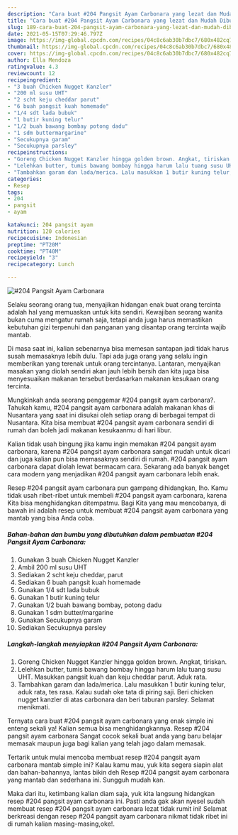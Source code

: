 ```yaml
---
description: "Cara buat #204 Pangsit Ayam Carbonara yang lezat dan Mudah Dibuat"
title: "Cara buat #204 Pangsit Ayam Carbonara yang lezat dan Mudah Dibuat"
slug: 189-cara-buat-204-pangsit-ayam-carbonara-yang-lezat-dan-mudah-dibuat
date: 2021-05-15T07:29:46.797Z
image: https://img-global.cpcdn.com/recipes/04c8c6ab30b7dbc7/680x482cq70/204-pangsit-ayam-carbonara-foto-resep-utama.jpg
thumbnail: https://img-global.cpcdn.com/recipes/04c8c6ab30b7dbc7/680x482cq70/204-pangsit-ayam-carbonara-foto-resep-utama.jpg
cover: https://img-global.cpcdn.com/recipes/04c8c6ab30b7dbc7/680x482cq70/204-pangsit-ayam-carbonara-foto-resep-utama.jpg
author: Ella Mendoza
ratingvalue: 4.3
reviewcount: 12
recipeingredient:
- "3 buah Chicken Nugget Kanzler"
- "200 ml susu UHT"
- "2 scht keju cheddar parut"
- "6 buah pangsit kuah homemade"
- "1/4 sdt lada bubuk"
- "1 butir kuning telur"
- "1/2 buah bawang bombay potong dadu"
- "1 sdm buttermargarine"
- "Secukupnya garam"
- "Secukupnya parsley"
recipeinstructions:
- "Goreng Chicken Nugget Kanzler hingga golden brown. Angkat, tiriskan."
- "Lelehkan butter, tumis bawang bombay hingga harum lalu tuang susu UHT. Masukkan pangsit kuah dan keju cheddar parut. Aduk rata."
- "Tambahkan garam dan lada/merica. Lalu masukkan 1 butir kuning telur, aduk rata, tes rasa. Kalau sudah oke tata di piring saji. Beri chicken nugget kanzler di atas carbonara dan beri taburan parsley. Selamat menikmati."
categories:
- Resep
tags:
- 204
- pangsit
- ayam

katakunci: 204 pangsit ayam 
nutrition: 120 calories
recipecuisine: Indonesian
preptime: "PT20M"
cooktime: "PT40M"
recipeyield: "3"
recipecategory: Lunch

---
```



![#204 Pangsit Ayam Carbonara](https://img-global.cpcdn.com/recipes/04c8c6ab30b7dbc7/680x482cq70/204-pangsit-ayam-carbonara-foto-resep-utama.jpg)

Selaku seorang orang tua, menyajikan hidangan enak buat orang tercinta adalah hal yang memuaskan untuk kita sendiri. Kewajiban seorang  wanita bukan cuma mengatur rumah saja, tetapi anda juga harus memastikan kebutuhan gizi terpenuhi dan panganan yang disantap orang tercinta wajib mantab.

Di masa  saat ini, kalian sebenarnya bisa memesan santapan jadi tidak harus susah memasaknya lebih dulu. Tapi ada juga orang yang selalu ingin memberikan yang terenak untuk orang tercintanya. Lantaran, menyajikan masakan yang diolah sendiri akan jauh lebih bersih dan kita juga bisa menyesuaikan makanan tersebut berdasarkan makanan kesukaan orang tercinta. 



Mungkinkah anda seorang penggemar #204 pangsit ayam carbonara?. Tahukah kamu, #204 pangsit ayam carbonara adalah makanan khas di Nusantara yang saat ini disukai oleh setiap orang di berbagai tempat di Nusantara. Kita bisa membuat #204 pangsit ayam carbonara sendiri di rumah dan boleh jadi makanan kesukaanmu di hari libur.

Kalian tidak usah bingung jika kamu ingin memakan #204 pangsit ayam carbonara, karena #204 pangsit ayam carbonara sangat mudah untuk dicari dan juga kalian pun bisa memasaknya sendiri di rumah. #204 pangsit ayam carbonara dapat diolah lewat bermacam cara. Sekarang ada banyak banget cara modern yang menjadikan #204 pangsit ayam carbonara lebih enak.

Resep #204 pangsit ayam carbonara pun gampang dihidangkan, lho. Kamu tidak usah ribet-ribet untuk membeli #204 pangsit ayam carbonara, karena Kita bisa menghidangkan ditempatmu. Bagi Kita yang mau mencobanya, di bawah ini adalah resep untuk membuat #204 pangsit ayam carbonara yang mantab yang bisa Anda coba.

<!--inarticleads1-->

##### Bahan-bahan dan bumbu yang dibutuhkan dalam pembuatan #204 Pangsit Ayam Carbonara:

1. Gunakan 3 buah Chicken Nugget Kanzler
1. Ambil 200 ml susu UHT
1. Sediakan 2 scht keju cheddar, parut
1. Sediakan 6 buah pangsit kuah homemade
1. Gunakan 1/4 sdt lada bubuk
1. Gunakan 1 butir kuning telur
1. Gunakan 1/2 buah bawang bombay, potong dadu
1. Gunakan 1 sdm butter/margarine
1. Gunakan Secukupnya garam
1. Sediakan Secukupnya parsley




<!--inarticleads2-->

##### Langkah-langkah menyiapkan #204 Pangsit Ayam Carbonara:

1. Goreng Chicken Nugget Kanzler hingga golden brown. Angkat, tiriskan.
1. Lelehkan butter, tumis bawang bombay hingga harum lalu tuang susu UHT. Masukkan pangsit kuah dan keju cheddar parut. Aduk rata.
1. Tambahkan garam dan lada/merica. Lalu masukkan 1 butir kuning telur, aduk rata, tes rasa. Kalau sudah oke tata di piring saji. Beri chicken nugget kanzler di atas carbonara dan beri taburan parsley. Selamat menikmati.




Ternyata cara buat #204 pangsit ayam carbonara yang enak simple ini enteng sekali ya! Kalian semua bisa menghidangkannya. Resep #204 pangsit ayam carbonara Sangat cocok sekali buat anda yang baru belajar memasak maupun juga bagi kalian yang telah jago dalam memasak.

Tertarik untuk mulai mencoba membuat resep #204 pangsit ayam carbonara mantab simple ini? Kalau kamu mau, yuk kita segera siapin alat dan bahan-bahannya, lantas bikin deh Resep #204 pangsit ayam carbonara yang mantab dan sederhana ini. Sungguh mudah kan. 

Maka dari itu, ketimbang kalian diam saja, yuk kita langsung hidangkan resep #204 pangsit ayam carbonara ini. Pasti anda gak akan nyesel sudah membuat resep #204 pangsit ayam carbonara lezat tidak rumit ini! Selamat berkreasi dengan resep #204 pangsit ayam carbonara nikmat tidak ribet ini di rumah kalian masing-masing,oke!.

